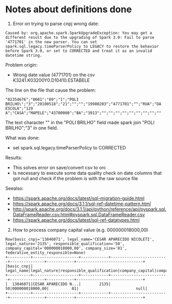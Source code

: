 # Notes about definitions done

1. Error on trying to parse cnpj wrong date:

```shell
Caused by: org.apache.spark.SparkUpgradeException: You may get a different result due to the upgrading of Spark 3.0: Fail to parse 
'4771701' in the new parser. You can set spark.sql.legacy.timeParserPolicy to LEGACY to restore the behavior before Spark 3.0, or set to CORRECTED and treat it as an invalid datetime string.
```

Problem origin:
- Wrong date value (4771701) on the csv K3241.K03200Y0.D10410.ESTABELE

The line on the file that cause the problem:
```csv
"02354676";"0001";"09";"1";"POLI BRILHO\";"3";"20100518";"21";"";"";"19980203";"4771701";"";"RUA";"DA ESCOLA";"129 A";"CASA";"MAPELE";"43700000";"BA";"3913";"";"";"";"";"";"";"";"";""
```

The text character "\" in the "POLI BRILHO\" field made spark join "POLI BRILHO\";"3" in one field.

What was done:
- set spark.sql.legacy.timeParserPolicy to CORRECTED

Results:
- This solves error on save/convert csv to orc
- Is necessary to execute some data quality check on date columns that got null and check if the problem is with the raw source file

Seealso: 
- https://spark.apache.org/docs/latest/sql-migration-guide.html
- https://spark.apache.org/docs/3.1.1/sql-ref-datetime-pattern.html
- http://spark.apache.org/docs/3.1.1/api/python/reference/api/pyspark.sql.DataFrameReader.csv.html#pyspark.sql.DataFrameReader.csv
- https://spark.apache.org/docs/latest/sql-ref-datatypes.html


2. How to process company capital value (e.g. 000000018000,00)

```shell
Row(basic_cnpj='13846071', legal_name='CESAR APARECIDO NICOLETI', legal_nature='2135', responsible_qualification='50', company_capital='000000018000,00', company_size='01', federative_entity_responsible=None)
+----------+--------------------+------------+-------------------------+---------------+------------+-----------------------------+
|basic_cnpj|          legal_name|legal_nature|responsible_qualification|company_capital|company_size|federative_entity_responsible|
+----------+--------------------+------------+-------------------------+---------------+------------+-----------------------------+
|  13846071|CESAR APARECIDO N...|        2135|                       50|000000018000,00|          01|                         null|
+----------+--------------------+------------+-------------------------+---------------+------------+-----------------------------+
```